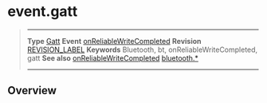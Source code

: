 # event.gatt

> --------------------- ------------------------------------------------------------------------------------------
> __Type__              [Gatt](/plugin.bluetooth.type.Gatt.md)
> __Event__             [onReliableWriteCompleted](/plugin.bluetooth.type.Gatt.event.onReliableWriteCompleted.md)
> __Revision__          [REVISION_LABEL](REVISION_URL)
> __Keywords__          Bluetooth, bt, onReliableWriteCompleted, gatt
> __See also__          [onReliableWriteCompleted](/plugin.bluetooth.type.Gatt.event.onReliableWriteCompleted.md)
>						[bluetooth.*](/plugin.bluetooth.md)
> --------------------- ------------------------------------------------------------------------------------------

## Overview